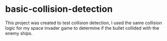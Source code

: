# basic-collision-detection

This project was created to test collision detection, I used the same collision logic for my space invader game to determine if the bullet collided with the enemy ships.
